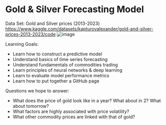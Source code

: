 # Gold & Silver Forecasting Model

Data Set: Gold and Silver prices (2013-2023) https://www.kaggle.com/datasets/kapturovalexander/gold-and-silver-prices-2013-2023/code
![image](https://github.com/syedmehran/gold-prediction/assets/123191569/9ed16e0c-cf43-4ef8-ac50-c067047cc4e9)

Learning Goals:

-	Learn how to construct a predictive model 
-	Understand basics of time series forecasting
-	Understand fundamentals of commodities trading
-	Learn principles of neural networks & deep learning
-	Learn to evaluate model performance metrics
-	Learn how to put together a GitHub page

Questions we hope to answer:

-	What does the price of gold look like in a year? What about in 2? What about tomorrow?
-	What factors are highly associated with price volatility? 
-	What other commodity prices are linked with that of gold? 
